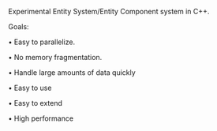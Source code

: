 Experimental Entity System/Entity Component system in C++.

Goals:

• Easy to parallelize.

• No memory fragmentation.

• Handle large amounts of data quickly

• Easy to use

• Easy to extend

• High performance

